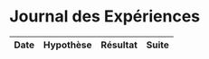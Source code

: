 # Journal des Expériences

| Date | Hypothèse | Résultat | Suite |
|------|------------|----------|--------|
